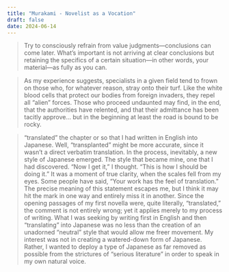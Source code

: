 ```yaml
---
title: "Murakami - Novelist as a Vocation"
draft: false
date: 2024-06-14
---
```


> Try to consciously refrain from value judgments—conclusions can come later. What’s important is not arriving at clear conclusions but retaining the specifics of a certain situation—in other words, your material—as fully as you can.

> As my experience suggests, specialists in a given field tend to frown on those who, for whatever reason, stray onto their turf. Like the white blood cells that protect our bodies from foreign invaders, they repel all “alien” forces. Those who proceed undaunted may find, in the end, that the authorities have relented, and that their admittance has been tacitly approve... but in the beginning at least the road is bound to be rocky.

> “translated” the chapter or so that I had written in English into Japanese. Well, “transplanted” might be more accurate, since it wasn’t a direct verbatim translation. In the process, inevitably, a new style of Japanese emerged. The style that became mine, one that I had discovered. “Now I get it,” I thought. “This is how I should be doing it.” It was a moment of true clarity, when the scales fell from my eyes. Some people have said, “Your work has the feel of translation.” The precise meaning of this statement escapes me, but I think it may hit the mark in one way and entirely miss it in another. Since the opening passages of my first novella were, quite literally, “translated,” the comment is not entirely wrong; yet it applies merely to my process of writing. What I was seeking by writing first in English and then “translating” into Japanese was no less than the creation of an unadorned “neutral” style that would allow me freer movement. My interest was not in creating a watered-down form of Japanese. Rather, I wanted to deploy a type of Japanese as far removed as possible from the strictures of “serious literature” in order to speak in my own natural voice.